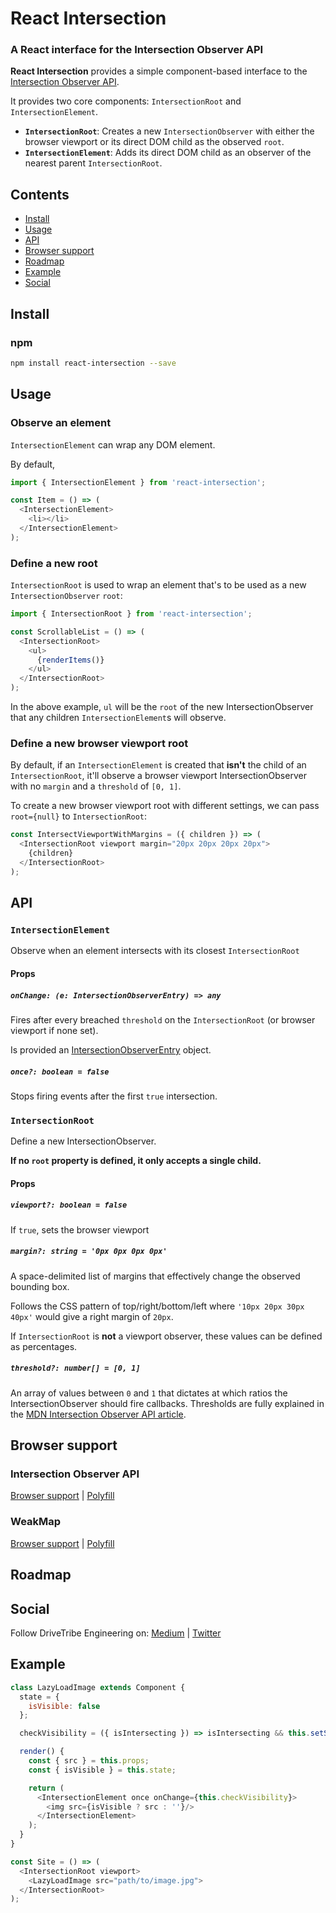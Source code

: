 # React Intersection

### A React interface for the Intersection Observer API

**React Intersection** provides a simple component-based interface to the [Intersection Observer API](https://developer.mozilla.org/en-US/docs/Web/API/Intersection_Observer_API).

It provides two core components: `IntersectionRoot` and `IntersectionElement`.

- **`IntersectionRoot`**: Creates a new `IntersectionObserver` with either the browser viewport or its direct DOM child as the observed `root`.
- **`IntersectionElement`**: Adds its direct DOM child as an observer of the nearest parent `IntersectionRoot`.

## Contents

- [Install](#Install)
- [Usage](#Usage)
- [API](#API)
- [Browser support](#Browser_support)
- [Roadmap](#Roadmap)
- [Example](#Example)
- [Social](#Social)

## Install

### npm

```bash
npm install react-intersection --save
```

## Usage

### Observe an element

`IntersectionElement` can wrap any DOM element.

By default, 

```javascript
import { IntersectionElement } from 'react-intersection';

const Item = () => (
  <IntersectionElement>
    <li></li>
  </IntersectionElement>
);
```

### Define a new root

`IntersectionRoot` is used to wrap an element that's to be used as a new `IntersectionObserver` `root`:

```javascript
import { IntersectionRoot } from 'react-intersection';

const ScrollableList = () => (
  <IntersectionRoot>
    <ul>
      {renderItems()}
    </ul>
  </IntersectionRoot>
);
```

In the above example, `ul` will be the `root` of the new IntersectionObserver that any children `IntersectionElement`s will observe.

### Define a new browser viewport root

By default, if an `IntersectionElement` is created that **isn't** the child of an `IntersectionRoot`, it'll observe a browser viewport IntersectionObserver with no `margin` and a `threshold` of `[0, 1]`.

To create a new browser viewport root with different settings, we can pass `root={null}` to `IntersectionRoot`:

```javascript
const IntersectViewportWithMargins = ({ children }) => (
  <IntersectionRoot viewport margin="20px 20px 20px 20px">
    {children}
  </IntersectionRoot>
);
```

## API

### `IntersectionElement`

Observe when an element intersects with its closest `IntersectionRoot`

#### Props

##### `onChange: (e: IntersectionObserverEntry) => any`

Fires after every breached `threshold` on the `IntersectionRoot` (or browser viewport if none set).

Is provided an [IntersectionObserverEntry](https://developer.mozilla.org/en-US/docs/Web/API/IntersectionObserverEntry) object.

##### `once?: boolean = false`

Stops firing events after the first `true` intersection.

### `IntersectionRoot`

Define a new IntersectionObserver.

**If no `root` property is defined, it only accepts a single child.**

#### Props

##### `viewport?: boolean = false`

If `true`, sets the browser viewport

##### `margin?: string = '0px 0px 0px 0px'`

A space-delimited list of margins that effectively change the observed bounding box.

Follows the CSS pattern of top/right/bottom/left where `'10px 20px 30px 40px'` would give a right margin of `20px`.

If `IntersectionRoot` is **not** a viewport observer, these values can be defined as percentages.

##### `threshold?: number[] = [0, 1]`

An array of values between `0` and `1` that dictates at which ratios the IntersectionObserver should fire callbacks. Thresholds are fully explained in the [MDN Intersection Observer API article](https://developer.mozilla.org/en-US/docs/Web/API/Intersection_Observer_API#Thresholds).

## Browser support

### Intersection Observer API

[Browser support](https://developer.mozilla.org/en-US/docs/Web/API/Intersection_Observer_API#Browser_compatibility) | [Polyfill](https://www.npmjs.com/package/intersection-observer)

### WeakMap

[Browser support](https://developer.mozilla.org/en-US/docs/Web/JavaScript/Reference/Global_Objects/WeakMap#Browser_compatibility) | [Polyfill](https://www.npmjs.com/package/weakmap-polyfill)

## Roadmap



## Social

Follow DriveTribe Engineering on: [Medium](https://medium.com/drivetribe-engineering) | [Twitter](https://twitter.com/drivetribetech)

## Example

```javascript
class LazyLoadImage extends Component {
  state = {
    isVisible: false
  };

  checkVisibility = ({ isIntersecting }) => isIntersecting && this.setState({ isVisible: true });

  render() {
    const { src } = this.props;
    const { isVisible } = this.state;

    return (
      <IntersectionElement once onChange={this.checkVisibility}>
        <img src={isVisible ? src : ''}/>
      </IntersectionElement>
    );
  }
}

const Site = () => (
  <IntersectionRoot viewport>
    <LazyLoadImage src="path/to/image.jpg">
  </IntersectionRoot>
);
```
